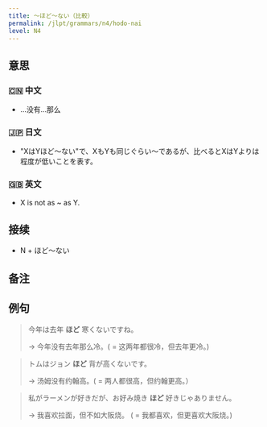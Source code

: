 ```yaml
---
title: 〜ほど〜ない（比較）
permalink: /jlpt/grammars/n4/hodo-nai
level: N4
---
```


## 意思

### 🇨🇳 中文

- …没有…那么

### 🇯🇵 日文

- "XはYほど〜ない"で、XもYも同じぐらい～であるが、比べるとXはYよりは程度が低いことを表す。

### 🇬🇧 英文

- X is not as ~ as Y.

## 接续

- N + ほど〜ない

## 备注


## 例句

> 今年は去年 **ほど** 寒くないですね。
>
> → 今年没有去年那么冷。( = 这两年都很冷，但去年更冷。)

> トムはジョン **ほど** 背が高くないです。
>
> → 汤姆没有约翰高。( = 两人都很高，但约翰更高。）

> 私がラーメンが好きだが、お好み焼き **ほど** 好きじゃありません。
>
> → 我喜欢拉面，但不如大阪烧。 ( = 我都喜欢，但更喜欢大阪烧。)

